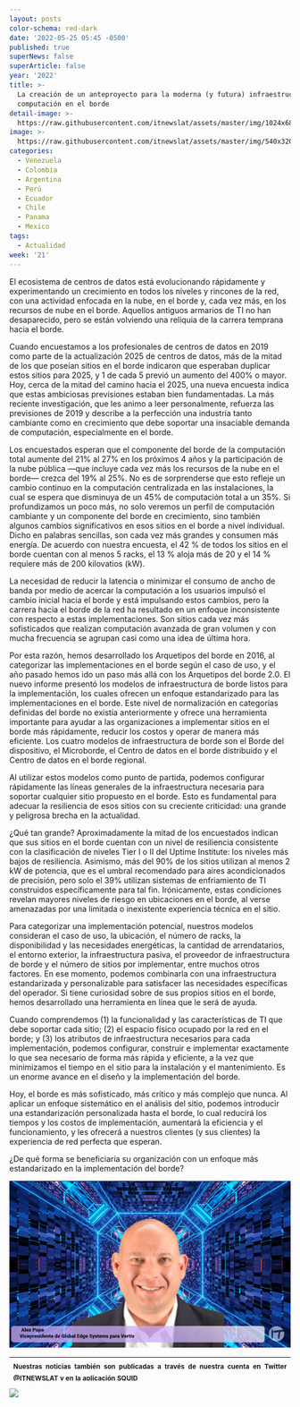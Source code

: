 ```yaml
---
layout: posts
color-schema: red-dark
date: '2022-05-25 05:45 -0500'
published: true
superNews: false
superArticle: false
year: '2022'
title: >-
  La creación de un anteproyecto para la moderna (y futura) infraestructura de
  computación en el borde 
detail-image: >-
  https://raw.githubusercontent.com/itnewslat/assets/master/img/1024x680/Alex-Pope-g.jpg
image: >-
  https://raw.githubusercontent.com/itnewslat/assets/master/img/540x320/Alex-Pope-p.jpg
categories:
  - Venezuela
  - Colombia
  - Argentina
  - Perú
  - Ecuador
  - Chile
  - Panama
  - Mexico
tags:
  - Actualidad
week: '21'
---
```

El ecosistema de centros de datos está evolucionando rápidamente y experimentando un crecimiento en todos los niveles y rincones de la red, con una actividad enfocada en la nube, en el borde y, cada vez más, en los recursos de nube en el borde. Aquellos antiguos armarios de TI no han desaparecido, pero se están volviendo una reliquia de la carrera temprana hacia el borde.
 
Cuando encuestamos a los profesionales de centros de datos en 2019 como parte de la actualización 2025 de centros de datos, más de la mitad de los que poseían sitios en el borde indicaron que esperaban duplicar estos sitios para 2025, y 1 de cada 5 previó un aumento del 400% o mayor. Hoy, cerca de la mitad del camino hacia el 2025, una nueva encuesta indica que estas ambiciosas previsiones estaban bien fundamentadas.
La más reciente investigación, que les animo a leer personalmente, refuerza las previsiones de 2019 y describe a la perfección una industria tanto cambiante como en crecimiento que debe soportar una insaciable demanda de computación, especialmente en el borde.
 
Los encuestados esperan que el componente del borde de la computación total aumente del 21% al 27% en los próximos 4 años y la participación de la nube pública —que incluye cada vez más los recursos de la nube en el borde— crezca del 19% al 25%. No es de sorprenderse que esto refleje un cambio continuo en la computación centralizada en las instalaciones, la cual se espera que disminuya de un 45% de computación total a un 35%.
Si profundizamos un poco más, no solo veremos un perfil de computación cambiante y un componente del borde en crecimiento, sino también algunos cambios significativos en esos sitios en el borde a nivel individual. Dicho en palabras sencillas, son cada vez más grandes y consumen más energía. De acuerdo con nuestra encuesta, el 42 % de todos los sitios en el borde cuentan con al menos 5 racks, el 13 % aloja más de 20 y el 14 % requiere más de 200 kilovatios (kW).
 
La necesidad de reducir la latencia o minimizar el consumo de ancho de banda por medio de acercar la computación a los usuarios impulsó el cambio inicial hacia el borde y está impulsando estos cambios, pero la carrera hacia el borde de la red ha resultado en un enfoque inconsistente con respecto a estas implementaciones. Son sitios cada vez más sofisticados que realizan computación avanzada de gran volumen y con mucha frecuencia se agrupan casi como una idea de última hora.
 
Por esta razón, hemos desarrollado los Arquetipos del borde en 2016, al categorizar las implementaciones en el borde según el caso de uso, y el año pasado hemos ido un paso más allá con los Arquetipos del borde 2.0. El nuevo informe presentó los modelos de infraestructura de borde listos para la implementación, los cuales ofrecen un enfoque estandarizado para las implementaciones en el borde. Este nivel de normalización en categorías definidas del borde no existía anteriormente y ofrece una herramienta importante para ayudar a las organizaciones a implementar sitios en el borde más rápidamente, reducir los costos y operar de manera más eficiente. Los cuatro modelos de infraestructura de borde son el Borde del dispositivo, el Microborde, el Centro de datos en el borde distribuido y el Centro de datos en el borde regional.
 
Al utilizar estos modelos como punto de partida, podemos configurar rápidamente las líneas generales de la infraestructura necesaria para soportar cualquier sitio propuesto en el borde. Esto es fundamental para adecuar la resiliencia de esos sitios con su creciente criticidad: una grande y peligrosa brecha en la actualidad.
 
¿Qué tan grande? Aproximadamente la mitad de los encuestados indican que sus sitios en el borde cuentan con un nivel de resiliencia consistente con la clasificación de niveles Tier I o II del Uptime Institute: los niveles más bajos de resiliencia. Asimismo, más del 90% de los sitios utilizan al menos 2 kW de potencia, que es el umbral recomendado para aires acondicionados de precisión, pero solo el 39% utilizan sistemas de enfriamiento de TI construidos específicamente para tal fin. Irónicamente, estas condiciones revelan mayores niveles de riesgo en ubicaciones en el borde, al verse amenazadas por una limitada o inexistente experiencia técnica en el sitio.
 
Para categorizar una implementación potencial, nuestros modelos consideran el caso de uso, la ubicación, el número de racks, la disponibilidad y las necesidades energéticas, la cantidad de arrendatarios, el entorno exterior, la infraestructura pasiva, el proveedor de infraestructura de borde y el número de sitios por implementar, entre muchos otros factores. En ese momento, podemos combinarla con una infraestructura estandarizada y personalizable para satisfacer las necesidades específicas del operador. Si tiene curiosidad sobre de sus propios sitios en el borde, hemos desarrollado una herramienta en línea que le será de ayuda.
 
Cuando comprendemos (1) la funcionalidad y las características de TI que debe soportar cada sitio; (2) el espacio físico ocupado por la red en el borde; y (3) los atributos de infraestructura necesarios para cada implementación, podemos configurar, construir e implementar exactamente lo que sea necesario de forma más rápida y eficiente, a la vez que minimizamos el tiempo en el sitio para la instalación y el mantenimiento. Es un enorme avance en el diseño y la implementación del borde.
 
Hoy, el borde es más sofisticado, más crítico y más complejo que nunca. Al aplicar un enfoque sistemático en el análisis del sitio, podemos introducir una estandarización personalizada hasta el borde, lo cual reducirá los tiempos y los costos de implementación, aumentará la eficiencia y el funcionamiento, y les ofrecerá a nuestros clientes (y sus clientes) la experiencia de red perfecta que esperan.
 
¿De qué forma se beneficiaría su organización con un enfoque más estandarizado en la implementación del borde?

![](https://raw.githubusercontent.com/itnewslat/assets/master/img/540x320/Alex-Pope-p.jpg)

<table style="height: 42px;" width="569">
<tbody>
<tr>
<td style="text-align: justify;"><sub><strong>Nuestras noticias también son publicadas a través de nuestra cuenta en Twitter <a href="https://twitter.com/itnewslat?lang=es">@ITNEWSLAT</a> y en la aplicación <a href="https://squidapp.co/en/">SQUID</a></strong></sub></td>
</tr>
</tbody>
</table>

<img src="https://tracker.metricool.com/c3po.jpg?hash=56f88a41e39ab42c063cc51676587a04"/>
